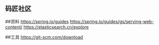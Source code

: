 ## 码匠社区

##资料
https://spring.io/guides
https://spring.io/guides/gs/serving-web-content/
https://elasticsearch.cn/explore

##工具
https://git-scm.com/download